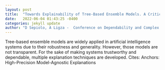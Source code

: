 ```yaml
---
layout: post
title:  "Towards Explainability of Tree-Based Ensemble Models. A Critical Overview"
date:   2022-06-04 01:43:25 -0400
categories: jekyll update
author: "D Sepiolo, A Ligza -  Conference on Dependability and Complex Systems, 2022"
---
```

Tree-based ensemble models are widely applied in artificial intelligence systems due to their robustness and generality. However, those models are not transparent. For the sake of making systems trustworthy and dependable, multiple explanation techniques are developed. Cites: Anchors: High-Precision Model-Agnostic Explanations